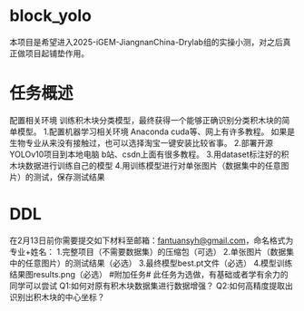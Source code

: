 # block_yolo
本项目是希望进入2025-iGEM-JiangnanChina-Drylab组的实操小测，对之后真正做项目起铺垫作用。
# 任务概述
配置相关环境 训练积木块分类模型，最终获得一个能够正确识别分类积木块的简单模型。
1.配置机器学习相关环境
Anaconda cuda等、网上有许多教程。
如果是生物专业从来没有接触过，也可以选择淘宝一键安装比较省事。
2.部署开源YOLOv10项目到本地电脑
b站、csdn上面有很多教程。
3.用dataset标注好的积木块数据进行训练自己的模型
4.用训练模型进行对单张图片（数据集中的任意图片）的测试，保存测试结果
# DDL
在2月13日前你需要提交如下材料至邮箱：fantuansyh@gmail.com，命名格式为专业+姓名：
1.完整项目（不需要数据集）的压缩包（可选）
2.单张图片（数据集中的任意图片）的测试结果（必选）
3.最终模型best.pt文件（必选）
4.模型训练结果图results.png（必选）
#附加任务#
此任务为选做，有基础或者学有余力的同学可以尝试
Q1:如何对原有积木块数据集进行数据增强？
Q2:如何高精度提取出识别出积木块的中心坐标？
